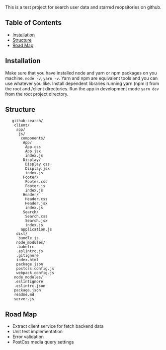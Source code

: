 This is a test project for search user data and starred reopsitories on github. 

## Table of Contents
- [Installation](#Installation)
- [Structure](#Structure)
- [Road Map](#Roadmap)

## Installation
 Make sure that you have installed node and yarn or npm packages on you machine. `node -v`, `yarn -v`. Yarn and npm are equivalent tools and you can use whatever you like.
 Install dependent libraries running yarn (npm i) from the root and /client directories.
 Run the app in development mode `yarn dev` from the root project directory.


## Structure
 ```
    github-search/
     client/
      app/
       js/
        components/
         App/
          App.css
          App.jsx
          index.js
         Display/
          Display.css
          Display.jsx
          index.js
         Footer/
          Footer.css
          Footer.js
          index.js
         Header/
          Header.css
          Header.jsx
          index.js
         Search/
          Search.css
          Search.jsx
          index.js
        application.js
      dist/
       bundle.js
      node_modules/
      .babelrc
      .eslintrc.js
      .gitignore
      index.html
      package.json
      postcss.config.js
      webpack.config.js
     node_modules/
     .eslintignore
     .eslintrc.json
     package.json
     readme.md
     server.js
 ```
## Road Map
 * Extract client service for fetch backend data
 * Unit test implementation 
 * Error validation
 * PostCss media query settings 

